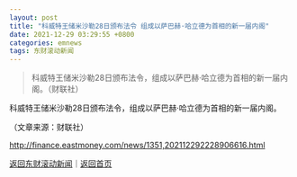 ```yaml
---
layout: post
title: "科威特王储米沙勒28日颁布法令 组成以萨巴赫·哈立德为首相的新一届内阁"
date: 2021-12-29 03:29:55 +0800
categories: emnews
tags: 东财滚动新闻
---
```

> 科威特王储米沙勒28日颁布法令，组成以萨巴赫·哈立德为首相的新一届内阁。（财联社）

<p>科威特王储米沙勒28日颁布法令，组成以萨巴赫·哈立德为首相的新一届内阁。</p><p class="em_media">（文章来源：财联社）</p>

<http://finance.eastmoney.com/news/1351,202112292228906616.html>

[返回东财滚动新闻](//finews.withounder.com/emnews/)｜[返回首页](//finews.withounder.com/)
